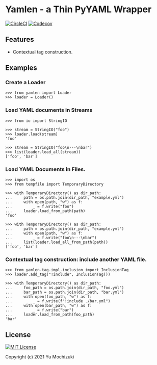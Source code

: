 # Yamlen - a Thin PyYAML Wrapper

[![CircleCI](https://circleci.com/gh/ymoch/yamlen.svg?style=svg)][Circle CI]
[![Codecov](https://codecov.io/gh/ymoch/yamlen/branch/main/graph/badge.svg)][Codecov]

## Features
- Contextual tag construction.

## Examples

### Create a Loader
```
>>> from yamlen import Loader
>>> loader = Loader()

```


### Load YAML documents in Streams

```
>>> from io import StringIO

>>> stream = StringIO("foo")
>>> loader.load(stream)
'foo'

>>> stream = StringIO("foo\n---\nbar")
>>> list(loader.load_all(stream))
['foo', 'bar']

```

### Load YAML Documents in Files.

```
>>> import os
>>> from tempfile import TemporaryDirectory

>>> with TemporaryDirectory() as dir_path:
...     path = os.path.join(dir_path, "example.yml")
...     with open(path, "w") as f:
...         _ = f.write("foo")
...     loader.load_from_path(path)
'foo'

>>> with TemporaryDirectory() as dir_path:
...     path = os.path.join(dir_path, "example.yml")
...     with open(path, "w") as f:
...         _ = f.write("foo\n---\nbar")
...     list(loader.load_all_from_path(path))
['foo', 'bar']

```

### Contextual tag construction: include another YAML file.

```
>>> from yamlen.tag.impl.inclusion import InclusionTag
>>> loader.add_tag("!include", InclusionTag())

```

```
>>> with TemporaryDirectory() as dir_path:
...     foo_path = os.path.join(dir_path, "foo.yml")
...     bar_path = os.path.join(dir_path, "bar.yml")
...     with open(foo_path, "w") as f:
...         _ = f.write(f"!include ./bar.yml")
...     with open(bar_path, "w") as f:
...         _ = f.write("bar")
...     loader.load_from_path(foo_path)
'bar'

```

## License

[![MIT License](https://img.shields.io/badge/License-MIT-brightgreen.svg)][MIT License]

Copyright (c) 2021 Yu Mochizuki

[Circle CI]: https://circleci.com/gh/ymoch/yamlen
[Codecov]: https://codecov.io/gh/ymoch/yamlen
[MIT License]: https://opensource.org/licenses/MIT
